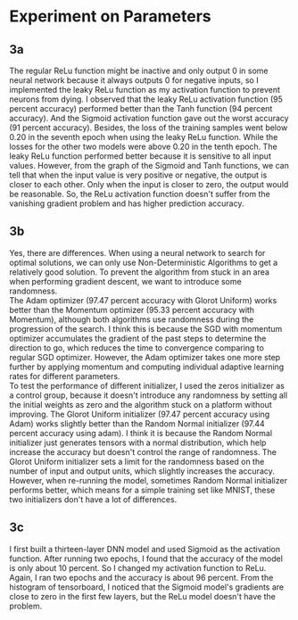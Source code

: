 # Experiment on Parameters
## 3a
The regular ReLu function might be inactive and only output 0 in some neural network because it always outputs 0 for negative inputs, so I implemented the leaky ReLu function as my activation function to prevent neurons from dying. I observed that the leaky ReLu activation function (95 percent accuracy) performed better than the Tanh function (94 percent accuracy). And the Sigmoid activation function gave out the worst accuracy (91 percent accuracy). Besides, the loss of the training samples went below 0.20 in the seventh epoch when using the leaky ReLu function. While the losses for the other two models were above 0.20 in the tenth epoch. The leaky ReLu function performed better because it is sensitive to all input values. However, from the graph of the Sigmoid and Tanh functions, we can tell that when the input value is very positive or negative, the output is closer to each other. Only when the input is closer to zero, the output would be reasonable. So, the ReLu activation function doesn't suffer from the vanishing gradient problem and has higher prediction accuracy.

## 3b
Yes, there are differences. When using a neural network to search for optimal solutions, we can only use Non-Deterministic Algorithms to get a relatively good solution. To prevent the algorithm from stuck in an area when performing gradient descent, we want to introduce some randomness. \
The Adam optimizer (97.47 percent accuracy with Glorot Uniform) works better than the Momentum optimizer (95.33 percent accuracy with Momentum), although both algorithms use randomness during the progression of the search. I think this is because the SGD with momentum optimizer accumulates the gradient of the past steps to determine the direction to go, which reduces the time to convergence comparing to regular SGD optimizer. However, the Adam optimizer takes one more step further by applying momentum and computing individual adaptive learning rates for different parameters. \
To test the performance of different initializer, I used the zeros initializer as a control group, because it doesn't introduce any randomness by setting all the initial weights as zero and the algorithm stuck on a platform without improving. The Glorot Uniform initializer (97.47 percent accuracy using Adam) works slightly better than the Random Normal initializer (97.44 percent accuracy using adam). I think it is because the Random Normal initializer just generates tensors with a normal distribution, which help increase the accuracy but doesn't control the range of randomness. The Glorot Uniform initializer sets a limit for the randomness based on the number of input and output units, which slightly increases the accuracy. However, when re-running the model, sometimes Random Normal initializer performs better, which means for a simple training set like MNIST, these two initializers don't have a lot of differences.

## 3c
I first built a thirteen-layer DNN model and used Sigmoid as the activation function. After running two epochs, I found that the accuracy of the model is only about 10 percent. So I changed my activation function to ReLu. Again, I ran two epochs and the accuracy is about 96 percent. From the histogram of tensorboard, I noticed that the Sigmoid model's gradients are close to zero in the first few layers, but the ReLu model doesn't have the problem.
